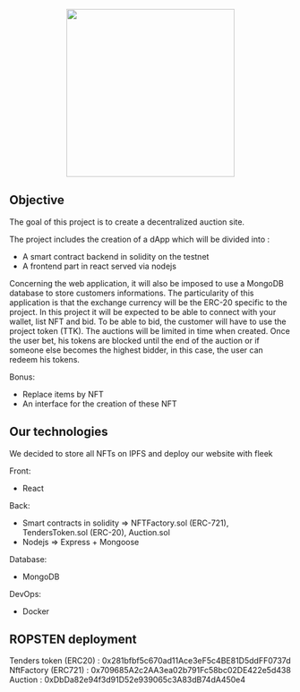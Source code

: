 <p align="center">
    <img src="https://image.noelshack.com/fichiers/2021/24/5/1624025141-logo-black.png" width="300">
</p>

## Objective
The goal of this project is to create a decentralized auction site.

The project includes the creation of a dApp which will be divided into :
- A smart contract backend in solidity on the testnet
- A frontend part in react served via nodejs

Concerning the web application, it will also be imposed to use a MongoDB database to store customers informations.
The particularity of this application is that the exchange currency will be the ERC-20 specific to the project.
In this project it will be expected to be able to connect with your wallet, list NFT and bid.
To be able to bid, the customer will have to use the project token (TTK).
The auctions will be limited in time when created.
Once the user bet, his tokens are blocked until the end of the auction or if someone else becomes the highest bidder, in this case, the user can redeem his tokens.

Bonus:
- Replace items by NFT
- An interface for the creation of these NFT

## Our technologies

We decided to store all NFTs on IPFS and deploy our website with fleek

Front:

- React

Back:

- Smart contracts in solidity => NFTFactory.sol (ERC-721), TendersToken.sol (ERC-20), Auction.sol
- Nodejs => Express + Mongoose

Database:

- MongoDB

DevOps:

- Docker

## ROPSTEN deployment

Tenders token (ERC20) : 0x281bfbf5c670ad11Ace3eF5c4BE81D5ddFF0737d   
NftFactory (ERC721) : 0x709685A2c2AA3ea02b791Fc58bc02DE422e5d438  
Auction : 0xDbDa82e94f3d91D52e939065c3A83dB74dA450e4  
